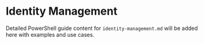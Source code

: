 # Identity Management

Detailed PowerShell guide content for `identity-management.md` will be added here with examples and use cases.